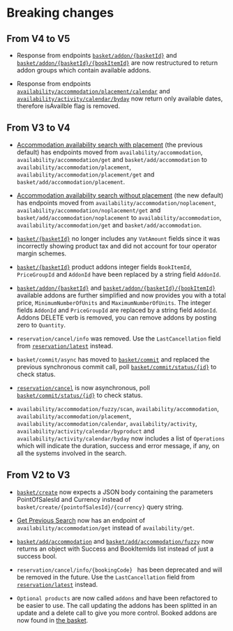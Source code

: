 # Breaking changes

## From V4 to V5

- Response from endpoints <a href="#addon-products">`basket/addon/{basketId}`</a> and <a href="#addon-products">`basket/addon/{basketId}/{bookItemId}`</a> are now restructured to return addon groups which contain available addons.

- Response from endpoints <a href="#calendar-search">`availability/accommodation/placement/calendar`</a> and <a href="#calendar-search44">`availability/activity/calendar/byday`</a> now return only available dates, therefore isAvailble flag is removed.

## From V3 to V4

- <a href="#availability---placement-accommodation">Accommodation availability search with placement</a> (the previous default) has endpoints moved from `availability/accommodation`, `availability/accommodation/get` and `basket/add/accommodation` to `availability/accommodation/placement`, `availability/accommodation/placement/get` and `basket/add/accommodation/placement`.

- <a href="#availability---accommodation">Accommodation availability search without placement</a> (the new default) has endpoints moved from `availability/accommodation/noplacement`, `availability/accommodation/noplacement/get` and `basket/add/accommodation/noplacement` to `availability/accommodation`, `availability/accommodation/get` and `basket/add/accommodation`.

- <a href="#get-basket">`basket/{basketId}`</a> no longer includes any `VatAmount` fields since it was incorrectly showing product tax and did not account for tour operator margin schemes.

- <a href="#get-basket">`basket/{basketId}`</a> product addons integer fields `BookItemId`, `PriceGroupId` and `AddonId` have been replaced by a string field `AddonId`.

- <a href="#addon-products">`basket/addon/{basketId}`</a> and <a href="#addon-products">`basket/addon/{basketId}/{bookItemId}`</a> available addons are further simplified and now provides you with a total price, `MinimumNumberOfUnits` and `MaximumNumberOfUnits`. The integer fields `AddonId` and `PriceGroupId` are replaced by a string field `AddonId`. Addons DELETE verb is removed, you can remove addons by posting zero to `Quantity`.

- `reservation/cancel/info` was removed. Use the `LastCancellation` field from <a href="#get-latest-reservation-version">`reservation/latest`</a> instead.

- `basket/commit/async` has moved to <a href="#commit-basket">`basket/commit`</a> and replaced the previous synchronous commit call, poll <a href="#commit-status">`basket/commit/status/{id}`</a> to check status.

- <a href="#cancel-reservation">`reservation/cancel`</a> is now asynchronous, poll <a href="#commit-status">`basket/commit/status/{id}`</a> to check status.

- `availability/accommodation/fuzzy/scan`, `availability/accommodation`, `availability/accommodation/placement`, `availability/accommodation/calendar`, `availability/activity`, `availability/activity/calendar/byproduct` and `availability/activity/calendar/byday` now includes a list of `Operations` which will indicate the duration, success and error message, if any, on all the systems involved in the search.

## From V2 to V3

- <a href="#create-basket">`basket/create`</a> now expects a JSON body containing the parameters PointOfSalesId and Currency instead of `basket/create/{pointofSalesId}/{currency}` query string.

- <a href="#get-previous-search">Get Previous Search</a> now has an endpoint of  `availability/accommodation/get` instead of `availability/get`.

- <a href="#add-accommodation-booking-item">`basket/add/accommodation`</a> and <a href="#add-fuzzy-accommodation-booking-item">`basket/add/accommodation/fuzzy`</a> now returns an object with Success and BookItemIds list instead of just a success bool.

- `reservation/cancel/info/{bookingCode} ` has been deprecated and will be removed in the future. Use the `LastCancellation` field from <a href="#get-latest-reservation-version">`reservation/latest`</a> instead.

- `Optional products` are now called `addons` and have been refactored to be easier to use. The call updating the addons has been splitted in an update and a delete call to give you more control. Booked addons are now found in <a href="#get-basket">the basket</a>.
